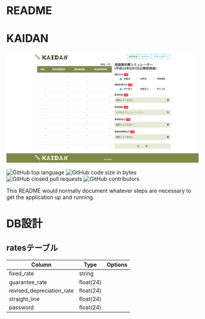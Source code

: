 # README

# KAIDAN
![KAIDAN](/materials/kaidan-top.png)

![GitHub top language](https://img.shields.io/github/languages/top/iemoto/kaidan-rails)
![GitHub code size in bytes](https://img.shields.io/github/languages/code-size/iemoto/kaidan-rails)
![GitHub closed pull requests](https://img.shields.io/github/issues-pr-closed-raw/iemoto/kaidan-rails)
![GitHub contributors](https://img.shields.io/github/contributors/iemoto/kaidan-rails)



This README would normally document whatever steps are necessary to get the
application up and running.

# DB設計
## ratesテーブル

|Column|Type|Options|
|------|----|-------|
|fixed_rate|string||
|guarantee_rate|float(24)||
|revised_depreciation_rate|float(24)||
|straight_line|float(24)||
|password|float(24)||
